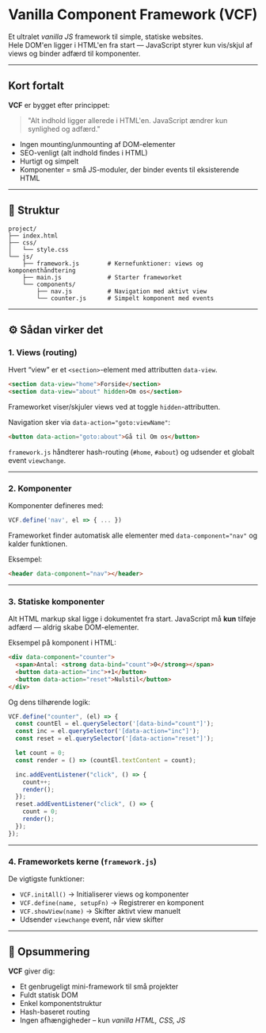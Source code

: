 # Vanilla Component Framework (VCF)

Et ultralet _vanilla JS_ framework til simple, statiske websites.  
Hele DOM'en ligger i HTML'en fra start — JavaScript styrer kun vis/skjul af views og binder adfærd til komponenter.

---

## Kort fortalt

**VCF** er bygget efter princippet:

> "Alt indhold ligger allerede i HTML'en. JavaScript ændrer kun synlighed og adfærd."

- Ingen mounting/unmounting af DOM-elementer
- SEO-venligt (alt indhold findes i HTML)
- Hurtigt og simpelt
- Komponenter = små JS-moduler, der binder events til eksisterende HTML

---

## 📁 Struktur

```
project/
├── index.html
├── css/
│   └── style.css
└── js/
    ├── framework.js        # Kernefunktioner: views og komponenthåndtering
    ├── main.js             # Starter frameworket
    └── components/
        ├── nav.js          # Navigation med aktivt view
        └── counter.js      # Simpelt komponent med events
```

---

## ⚙️ Sådan virker det

### 1. Views (routing)

Hvert “view” er et `<section>`-element med attributten `data-view`.

```html
<section data-view="home">Forside</section>
<section data-view="about" hidden>Om os</section>
```

Frameworket viser/skjuler views ved at toggle `hidden`-attributten.

Navigation sker via `data-action="goto:viewName"`:

```html
<button data-action="goto:about">Gå til Om os</button>
```

`framework.js` håndterer hash-routing (`#home`, `#about`) og udsender et globalt event `viewchange`.

---

### 2. Komponenter

Komponenter defineres med:

```js
VCF.define('nav', el => { ... })
```

Frameworket finder automatisk alle elementer med `data-component="nav"` og kalder funktionen.

Eksempel:

```html
<header data-component="nav"></header>
```

---

### 3. Statiske komponenter

Alt HTML markup skal ligge i dokumentet fra start.
JavaScript må **kun** tilføje adfærd — aldrig skabe DOM-elementer.

Eksempel på komponent i HTML:

```html
<div data-component="counter">
  <span>Antal: <strong data-bind="count">0</strong></span>
  <button data-action="inc">+1</button>
  <button data-action="reset">Nulstil</button>
</div>
```

Og dens tilhørende logik:

```js
VCF.define("counter", (el) => {
  const countEl = el.querySelector('[data-bind="count"]');
  const inc = el.querySelector('[data-action="inc"]');
  const reset = el.querySelector('[data-action="reset"]');

  let count = 0;
  const render = () => (countEl.textContent = count);

  inc.addEventListener("click", () => {
    count++;
    render();
  });
  reset.addEventListener("click", () => {
    count = 0;
    render();
  });
});
```

---

### 4. Frameworkets kerne (`framework.js`)

De vigtigste funktioner:

- `VCF.initAll()` → Initialiserer views og komponenter
- `VCF.define(name, setupFn)` → Registrerer en komponent
- `VCF.showView(name)` → Skifter aktivt view manuelt
- Udsender `viewchange` event, når view skifter

---

<!--
## 🧩 Designprincipper

| Princip            | Forklaring                                               |
| ------------------ | -------------------------------------------------------- |
| **Statisk DOM**    | Alt indhold eksisterer i HTML fra start.                 |
| **Adfærdsbinding** | JS binder events og tilstand, men skaber ikke markup.    |
| **Modularitet**    | Hver komponent har sin egen fil under `js/components/`.  |
| **Simplicitet**    | Ingen build-step, ingen frameworks, kun ren HTML/CSS/JS. |
| **SEO-venlighed**  | Siden er fuldt læsbar uden at køre JS.                   |

---

## 🧠 Udvidelsesidéer

- Overgange mellem views (fade, slide etc.)
- Global state (`VCF.state = { ... }`)
- Event-bus til kommunikation mellem komponenter
- `data-if` eller `data-show` for betinget visning
- Indlæsning af komponent-HTML fra eksterne filer (progressiv rendering)

---

## ✅ Kom i gang

1. Download ZIP eller klon repo:
   ```bash
   git clone https://github.com/[DIT-BRUGERNAVN]/vanilla-component-framework.git
   ```
2. Åbn `index.html` i din browser.
3. Rediger markup og komponenter efter behov.

--- -->

## 🏁 Opsummering

**VCF** giver dig:

- Et genbrugeligt mini-framework til små projekter
- Fuldt statisk DOM
- Enkel komponentstruktur
- Hash-baseret routing
- Ingen afhængigheder – kun _vanilla HTML, CSS, JS_
